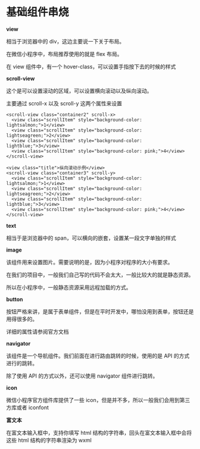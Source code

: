 # 基础组件串烧



**view**

相当于浏览器中的 div，这边主要说一下关于布局。

在微信小程序中，布局推荐使用的就是 flex 布局。

在 view 组件中，有一个 hover-class，可以设置手指按下去的时候的样式



**scroll-view**

这个是可以设置滚动的区域，可以设置横向滚动以及纵向滚动。

主要通过 scroll-x 以及 scroll-y 这两个属性来设置

```wxml
<scroll-view class="container2" scroll-x>
  <view class="scrollItem" style="background-color: lightsalmon;">1</view>
  <view class="scrollItem" style="background-color: lightseagreen;">2</view>
  <view class="scrollItem" style="background-color: lightblue;">3</view>
  <view class="scrollItem" style="background-color: pink;">4</view>
</scroll-view>

<view class="title">纵向滚动示例</view>
<scroll-view class="container3" scroll-y>
  <view class="scrollItem" style="background-color: lightsalmon;">1</view>
  <view class="scrollItem" style="background-color: lightseagreen;">2</view>
  <view class="scrollItem" style="background-color: lightblue;">3</view>
  <view class="scrollItem" style="background-color: pink;">4</view>
</scroll-view>
```



**text**

相当于是浏览器中的 span，可以横向的嵌套，设置某一段文字单独的样式



**image**

该组件用来设置图片。需要说明的是，因为小程序对程序的大小有要求。

在我们的项目中，一般我们自己写的代码不会太大，一般比较大的就是静态资源。

所以在小程序中，一般静态资源采用远程加载的方式。



**button**

按钮严格来讲，是属于表单组件，但是在平时开发中，哪怕没用到表单，按钮还是用得很多的。

详细的属性请参阅官方文档



**navigator**

该组件是一个导航组件。我们前面在进行路由跳转的时候，使用的是 API 的方式进行的跳转。

除了使用 API 的方式以外，还可以使用 navigator 组件进行跳转。



**icon**

微信小程序官方组件库提供了一些 icon，但是并不多，所以一般我们会用到第三方库或者 iconfont



**富文本**

在富文本输入框中，支持你填写 html 结构的字符串，回头在富文本输入框中会将这些 html 结构的字符串渲染为 wxml

